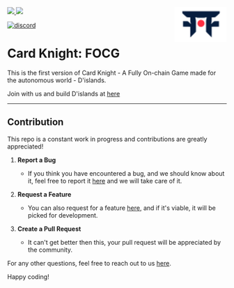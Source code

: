 <picture>
  <source media="(prefers-color-scheme: dark)" srcset=".github/mark-dark.svg">
  <img alt="Dojo logo" align="right" width="120" src=".github/mark-light.svg">
</picture>

<a href="https://twitter.com/0xDislands">
<img src="https://img.shields.io/twitter/follow/0xDislands?style=social"/>
</a>
<a href="https://github.com/0xDislands/CardKnight">
<img src="https://img.shields.io/github/stars/0xDislands/CardKnight?style=social"/>
</a>

[![discord](https://img.shields.io/badge/join-dislands-blue?logo=discord&logoColor=white)](https://discord.gg/5fmwxUUeG8)

[tg-badge]: https://img.shields.io/endpoint?color=neon&logo=telegram&label=chat&style=flat-square&url=https%3A%2F%2Ftg.sumanjay.workers.dev%2Fdojoengine
[tg-url]: https://t.me/dojoengine

# Card Knight: FOCG

This is the first version of Card Knight - A Fully On-chain Game made for the autonomous world - D'islands. 

Join with us and build D'islands at [here](https://discord.gg/5fmwxUUeG8)

---

## Contribution

This repo is a constant work in progress and contributions are greatly appreciated!

1. **Report a Bug**

   - If you think you have encountered a bug, and we should know about it, feel free to report it [here](https://github.com/0xDislands/CardKnight/issues) and we will take care of it.

2. **Request a Feature**

   - You can also request for a feature [here](https://github.com/0xDislands/CardKnight/issues), and if it's viable, it will be picked for development.

3. **Create a Pull Request**
   - It can't get better then this, your pull request will be appreciated by the community.

For any other questions, feel free to reach out to us [here](https://dislands.com/contact).

Happy coding!
